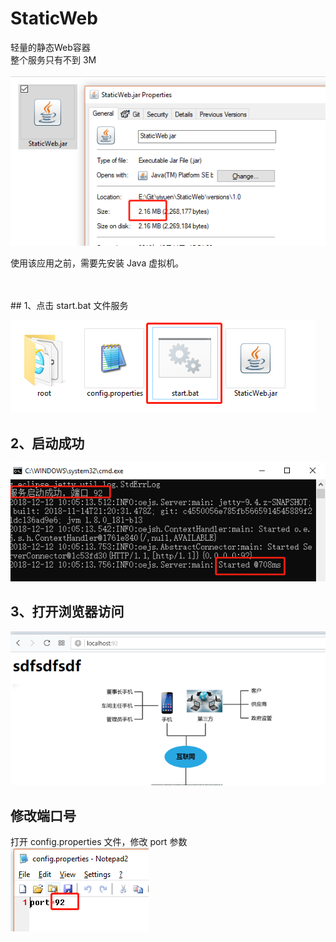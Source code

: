 # StaticWeb
轻量的静态Web容器<br />
整个服务只有不到 3M<br />
<br />
![服务大小](https://github.com/ttluowen/StaticWeb/blob/master/__image/pic-4.png)

使用该应用之前，需要先安装 Java 虚拟机。

<br />
<br />
## 1、点击 start.bat 文件服务

![启动](https://github.com/ttluowen/StaticWeb/blob/master/__image/pic-1.png)

## 2、启动成功
![启动成功](https://github.com/ttluowen/StaticWeb/blob/master/__image/pic-2.png)

## 3、打开浏览器访问
![打开浏览器访问](https://github.com/ttluowen/StaticWeb/blob/master/__image/pic-3.png)


## 修改端口号
打开 config.properties 文件，修改 port 参数<br />
![修改端口](https://github.com/ttluowen/StaticWeb/blob/master/__image/pic-5.png)
